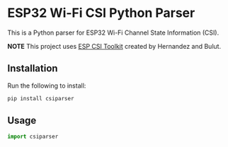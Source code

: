 # ESP32 Wi-Fi CSI Python Parser

This is a Python parser for ESP32 Wi-Fi Channel State Information (CSI).

**NOTE** This project uses [ESP CSI Toolkit](https://stevenmhernandez.github.io/ESP32-CSI-Tool/) created by Hernandez and Bulut.

## Installation

Run the following to install:

```python
pip install csiparser
```

## Usage

```python
import csiparser
```
